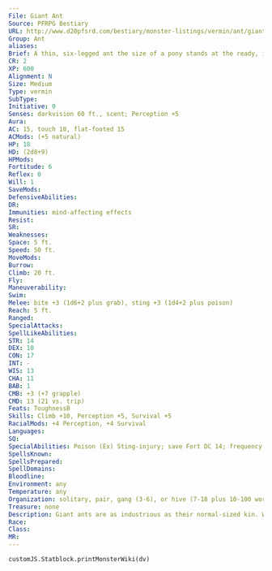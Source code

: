 ```yaml
---
File: Giant Ant
Source: PFRPG Bestiary
URL: http://www.d20pfsrd.com/bestiary/monster-listings/vermin/ant/giant-ant
Group: Ant
aliases: 
Brief: A thin, six-legged ant the size of a pony stands at the ready, its mandibles chittering and its stinger dripping with venom.
CR: 2
XP: 600
Alignment: N
Size: Medium
Type: vermin
SubType: 
Initiative: 0
Senses: darkvision 60 ft., scent; Perception +5
Aura: 
AC: 15, touch 10, flat-footed 15
ACMods: (+5 natural)
HP: 18
HD: (2d8+9)
HPMods: 
Fortitude: 6
Reflex: 0
Will: 1
SaveMods: 
DefensiveAbilities: 
DR: 
Immunities: mind-affecting effects
Resist: 
SR: 
Weaknesses: 
Space: 5 ft.
Speed: 50 ft.
MoveMods: 
Burrow: 
Climb: 20 ft.
Fly: 
Maneuverability: 
Swim: 
Melee: bite +3 (1d6+2 plus grab), sting +3 (1d4+2 plus poison)
Reach: 5 ft.
Ranged: 
SpecialAttacks: 
SpellLikeAbilities: 
STR: 14
DEX: 10
CON: 17
INT: -
WIS: 13
CHA: 11
BAB: 1
CMB: +3 (+7 grapple)
CMD: 13 (21 vs. trip)
Feats: ToughnessB
Skills: Climb +10, Perception +5, Survival +5
RacialMods: +4 Perception, +4 Survival
Languages: 
SQ: 
SpecialAbilities: Poison (Ex) Sting-injury; save Fort DC 14; frequency 1/round for 4 rounds; effect 1d2 Str; cure 1 save
SpellsKnown: 
SpellsPrepared: 
SpellDomains: 
Bloodline: 
Environment: any
Temperature: any
Organization: solitary, pair, gang (3-6), or hive (7-18 plus 10-100 workers, 2-8 drones, and 1 queen)
Treasure: none
Description: Giant ants are as industrious as their normal-sized kin. While their nests generally don't consist of thousands, their greatly increased size more than compensates. The statistics given above are for soldier ants-the variety most commonly encountered. The following simple templates can be used to create variants of the standard soldier ant. Worker (-1 CR) Worker ants do not have a poison sting attack or a grab special attack. Drone (+1 CR) Drones have the advanced simple template and a fly speed of 30 feet (average). Queen (+2 CR) The queen of a nest is an immense, bloated creature. She gains the advanced and the giant simple templates, but drops her speed to 10 feet and loses her climb speed entirely.
Race: 
Class: 
MR: 
---
```

```dataviewjs
customJS.Statblock.printMonsterWiki(dv)
```
